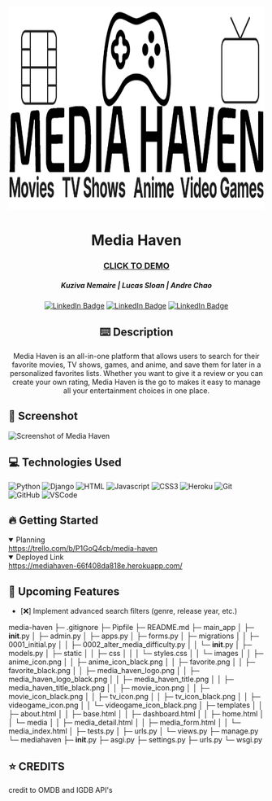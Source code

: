<div id="header" align="center">

  <img src="main_app/static/images/media_haven_logo_black.png" width="800" height="400">

</div>

<div id="description" align="center">

  # Media Haven

  ### [CLICK TO DEMO](https://mediahaven-66f408da818e.herokuapp.com/)

  ##### Kuziva Nemaire | Lucas Sloan | Andre Chao

  [![LinkedIn Badge](https://img.shields.io/badge/-@kuzivanemaire-blue?style=flat&logo=Linkedin&logoColor=black)](https://www.linkedin.com/in/kuziva-nemaire-4b03a3191/)
   [![LinkedIn Badge](https://img.shields.io/badge/-@lucassloan-blue?style=flat&logo=Linkedin&logoColor=black)](https://www.linkedin.com/in/lucas-sloan-892802211/)
  [![LinkedIn Badge](https://img.shields.io/badge/-@andrewchau-blue?style=flat&logo=Linkedin&logoColor=black)](https://www.linkedin.com/in/andrew-chau-915aa4134/)

  

  ## :keyboard: Description

  Media Haven is an all-in-one platform that allows users to search for their favorite movies, TV shows, games, and anime, and save them for later in a personalized  favorites lists. Whether you want to give it a review or you can create your own rating, Media Haven is the go to makes it easy to manage all your entertainment choices in one place.

</div>

## :camera_flash: Screenshot

<img src="https://i.imgur.com/tTTw76E.png" alt="Screenshot of Media Haven" width="800" height="400"/>

## :computer: Technologies Used

![Python](https://img.shields.io/badge/-Python-05122A?style=flat&logo=python)
![Django](https://img.shields.io/badge/-Django-05122A?style=flat&logo=django)
![HTML](https://img.shields.io/badge/-HTML-05122A?style=flat&logo=html)
![Javascript](https://img.shields.io/badge/-Javascript-05122A?style=flat&logo=javascript)
![CSS3](https://img.shields.io/badge/-CSS3-05122A?style=flat&logo=css3)
![Heroku](https://img.shields.io/badge/-Heroku-05122A?style=flat&logo=heroku)
![Git](https://img.shields.io/badge/-Git-05122A?style=flat&logo=git)
![GitHub](https://img.shields.io/badge/-GitHub-05122A?style=flat&logo=github)
![VSCode](https://img.shields.io/badge/-VS_Code-05122A?style=flat&logo=visualstudio)

## :fire: Getting Started

<details open>
 <summary> Planning </summary>
  <a href="https://trello.com/b/P1GoQ4cb/media-haven"
    >https://trello.com/b/P1GoQ4cb/media-haven</a
  >
</details>

<details open>
  <summary> Deployed Link </summary>
  <a href="https://mediahaven-66f408da818e.herokuapp.com/"
    >https://mediahaven-66f408da818e.herokuapp.com/</a
  >
</details>

## :satellite: Upcoming Features

- [:x:] Implement advanced search filters (genre, release year, etc.)




media-haven
├─ .gitignore
├─ Pipfile
├─ README.md
├─ main_app
│  ├─ __init__.py
│  ├─ admin.py
│  ├─ apps.py
│  ├─ forms.py
│  ├─ migrations
│  │  ├─ 0001_initial.py
│  │  ├─ 0002_alter_media_difficulty.py
│  │  └─ __init__.py
│  ├─ models.py
│  ├─ static
│  │  ├─ css
│  │  │  └─ styles.css
│  │  └─ images
│  │     ├─ anime_icon.png
│  │     ├─ anime_icon_black.png
│  │     ├─ favorite.png
│  │     ├─ favorite_black.png
│  │     ├─ media_haven_logo.png
│  │     ├─ media_haven_logo_black.png
│  │     ├─ media_haven_title.png
│  │     ├─ media_haven_title_black.png
│  │     ├─ movie_icon.png
│  │     ├─ movie_icon_black.png
│  │     ├─ tv_icon.png
│  │     ├─ tv_icon_black.png
│  │     ├─ videogame_icon.png
│  │     └─ videogame_icon_black.png
│  ├─ templates
│  │  ├─ about.html
│  │  ├─ base.html
│  │  ├─ dashboard.html
│  │  ├─ home.html
│  │  └─ media
│  │     ├─ media_detail.html
│  │     ├─ media_form.html
│  │     └─ media_index.html
│  ├─ tests.py
│  ├─ urls.py
│  └─ views.py
├─ manage.py
└─ mediahaven
   ├─ __init__.py
   ├─ asgi.py
   ├─ settings.py
   ├─ urls.py
   └─ wsgi.py






## :star: CREDITS

credit to OMDB and IGDB API's